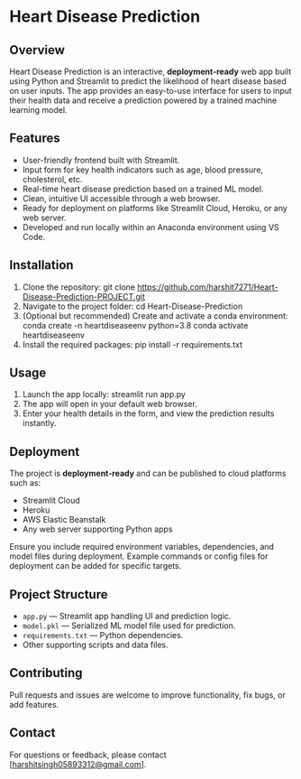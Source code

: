 # Heart Disease Prediction

## Overview
Heart Disease Prediction is an interactive, **deployment-ready** web app built using Python and Streamlit to predict the likelihood of heart disease based on user inputs. The app provides an easy-to-use interface for users to input their health data and receive a prediction powered by a trained machine learning model.

## Features
- User-friendly frontend built with Streamlit.
- Input form for key health indicators such as age, blood pressure, cholesterol, etc.
- Real-time heart disease prediction based on a trained ML model.
- Clean, intuitive UI accessible through a web browser.
- Ready for deployment on platforms like Streamlit Cloud, Heroku, or any web server.
- Developed and run locally within an Anaconda environment using VS Code.

## Installation

1. Clone the repository:
   git clone https://github.com/harshit7271/Heart-Disease-Prediction-PROJECT.git
2. Navigate to the project folder:
   cd Heart-Disease-Prediction
3. (Optional but recommended) Create and activate a conda environment:
    conda create -n heartdiseaseenv python=3.8
    conda activate heartdiseaseenv
4. Install the required packages:
   pip install -r requirements.txt

## Usage

1. Launch the app locally:
   streamlit run app.py
2. The app will open in your default web browser.
3. Enter your health details in the form, and view the prediction results instantly.

## Deployment

The project is **deployment-ready** and can be published to cloud platforms such as:

- Streamlit Cloud
- Heroku
- AWS Elastic Beanstalk
- Any web server supporting Python apps

Ensure you include required environment variables, dependencies, and model files during deployment. Example commands or config files for deployment can be added for specific targets.

## Project Structure

- `app.py` — Streamlit app handling UI and prediction logic.
- `model.pkl` — Serialized ML model file used for prediction.
- `requirements.txt` — Python dependencies.
- Other supporting scripts and data files.

## Contributing

Pull requests and issues are welcome to improve functionality, fix bugs, or add features.

## Contact

For questions or feedback, please contact [harshitsingh05893312@gmail.com].

